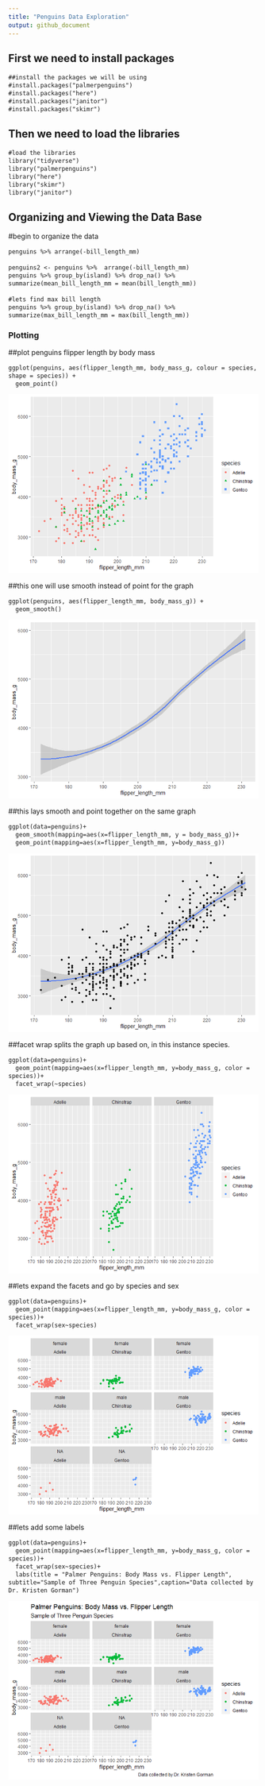 ```yaml
---
title: "Penguins Data Exploration"
output: github_document
---
```


## First we need to install packages
```{r install_packages}
##install the packages we will be using
#install.packages("palmerpenguins")
#install.packages("here")
#install.packages("janitor")
#install.packages("skimr")
```

## Then we need to load the libraries
```{r loadlibraries, message=FALSE}
#load the libraries
library("tidyverse")
library("palmerpenguins")
library("here")
library("skimr")
library("janitor")
```

## Organizing and Viewing the Data Base
#begin to organize the data
```{r organize}
penguins %>% arrange(-bill_length_mm)

penguins2 <- penguins %>%  arrange(-bill_length_mm)
penguins %>% group_by(island) %>% drop_na() %>% summarize(mean_bill_length_mm = mean(bill_length_mm))

#lets find max bill length
penguins %>% group_by(island) %>% drop_na() %>% summarize(max_bill_length_mm = max(bill_length_mm))
```

### Plotting
##plot penguins flipper length by body mass
```{r plot-1, message=FALSE, warning=FALSE}
ggplot(penguins, aes(flipper_length_mm, body_mass_g, colour = species, shape = species)) + 
  geom_point()
```  
![plot-1](https://github.com/Brown-Justin/Analysis-With-R/blob/main/palmerpenguins/images/plotting-1.png)

##this one will use smooth instead of point for the graph
```{r plot-2, message=FALSE, warning=FALSE}
ggplot(penguins, aes(flipper_length_mm, body_mass_g)) + 
  geom_smooth()
```
![plot-2](https://github.com/Brown-Justin/Analysis-With-R/blob/main/palmerpenguins/images/plotting-2.png)

##this lays smooth and point together on the same graph
```{r plot-3, message=FALSE, warning=FALSE}
ggplot(data=penguins)+
  geom_smooth(mapping=aes(x=flipper_length_mm, y = body_mass_g))+
  geom_point(mapping=aes(x=flipper_length_mm, y=body_mass_g))
```
![plot-3](https://github.com/Brown-Justin/Analysis-With-R/blob/main/palmerpenguins/images/plotting-3.png)

##facet wrap splits the graph up based on, in this instance species. 
```{r plot-4, message=FALSE, warning=FALSE}
ggplot(data=penguins)+
  geom_point(mapping=aes(x=flipper_length_mm, y=body_mass_g, color = species))+
  facet_wrap(~species)
```
![plot-4](https://github.com/Brown-Justin/Analysis-With-R/blob/main/palmerpenguins/images/plotting-4.png)

##lets expand the facets and go by species and sex
```{r plot-5, message=FALSE, warning=FALSE}
ggplot(data=penguins)+
  geom_point(mapping=aes(x=flipper_length_mm, y=body_mass_g, color = species))+
  facet_wrap(sex~species)
```
![plot-5](https://github.com/Brown-Justin/Analysis-With-R/blob/main/palmerpenguins/images/plotting-5.png)

##lets add some labels 
```{r plot-6, message=FALSE, warning=FALSE}
ggplot(data=penguins)+
  geom_point(mapping=aes(x=flipper_length_mm, y=body_mass_g, color = species))+
  facet_wrap(sex~species)+
  labs(title = "Palmer Penguins: Body Mass vs. Flipper Length", subtitle="Sample of Three Penguin Species",caption="Data collected by Dr. Kristen Gorman")
```
![plot-6](https://github.com/Brown-Justin/Analysis-With-R/blob/main/palmerpenguins/images/plotting-6.png)
